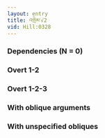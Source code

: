 ```yaml
---
layout: entry
title: འགྲེམ་√2
vid: Hill:0328
---
```

### Dependencies (N = 0)


### Overt 1-2


### Overt 1-2-3


### With oblique arguments


### With unspecified obliques
